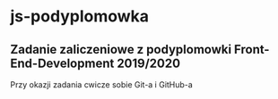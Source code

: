 # js-podyplomowka

## Zadanie zaliczeniowe z podyplomowki Front-End-Development 2019/2020

Przy okazji zadania cwicze sobie Git-a i GitHub-a
